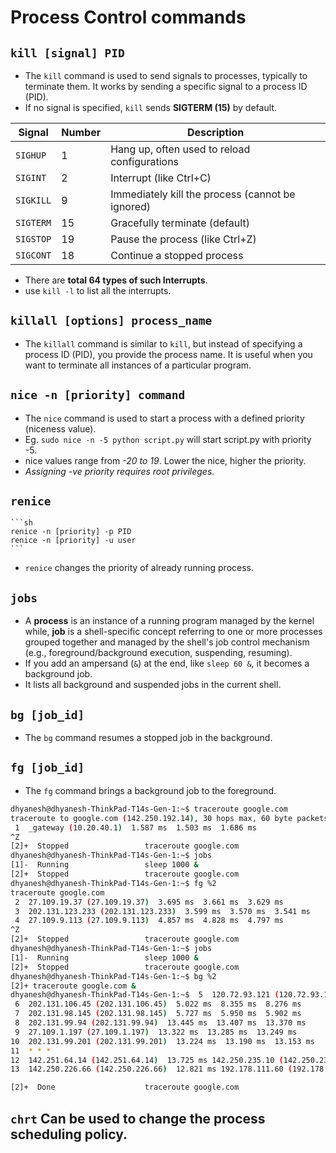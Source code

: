 # Process Control commands

## `kill [signal] PID`
- The `kill` command is used to send signals to processes, typically to terminate them. It works by sending a specific signal to a process ID (PID).
- If no signal is specified, `kill` sends **SIGTERM (15)** by default.

| Signal   | Number | Description                                      |
|----------|--------|--------------------------------------------------|
| `SIGHUP`   | 1      | Hang up, often used to reload configurations     |
| `SIGINT`   | 2      | Interrupt (like Ctrl+C)                          |
| `SIGKILL`  | 9      | Immediately kill the process (cannot be ignored) |
| `SIGTERM`  | 15     | Gracefully terminate (default)                   |
| `SIGSTOP`  | 19     | Pause the process (like Ctrl+Z)                  |
| `SIGCONT`  | 18     | Continue a stopped process                       |

- There are **total 64 types of such Interrupts**.
- use `kill -l` to list all the interrupts.

## `killall [options] process_name`
- The `killall` command is similar to `kill`, but instead of specifying a process ID (PID), you provide the process name. It is useful when you want to terminate all instances of a particular program.


## `nice -n [priority] command`
- The `nice` command is used to start a process with a defined priority (niceness value).
- Eg. ``sudo nice -n -5 python script.py`` will start script.py with priority -5.
- nice values range from *-20 to 19*. Lower the nice, higher the priority.
- *Assigning -ve priority requires root privileges*.

## `renice`
    ```sh
    renice -n [priority] -p PID
    renice -n [priority] -u user
    ```
- `renice` changes the priority of already running process.

## `jobs`
- A **process** is an instance of a running program managed by the kernel while, **job** is a shell-specific concept referring to one or more processes grouped together and managed by the shell's job control mechanism (e.g., foreground/background execution, suspending, resuming).
- If you add an ampersand (`&`) at the end, like `sleep 60 &`, it becomes a background job.
- It lists all background and suspended jobs in the current shell.

## `bg [job_id]`
- The `bg` command resumes a stopped job in the background.
## `fg [job_id]`
- The `fg` command brings a background job to the foreground.

```sh
dhyanesh@dhyanesh-ThinkPad-T14s-Gen-1:~$ traceroute google.com
traceroute to google.com (142.250.192.14), 30 hops max, 60 byte packets
 1  _gateway (10.20.40.1)  1.587 ms  1.503 ms  1.686 ms
^Z
[2]+  Stopped                 traceroute google.com
dhyanesh@dhyanesh-ThinkPad-T14s-Gen-1:~$ jobs
[1]-  Running                 sleep 1000 &
[2]+  Stopped                 traceroute google.com
dhyanesh@dhyanesh-ThinkPad-T14s-Gen-1:~$ fg %2
traceroute google.com
 2  27.109.19.37 (27.109.19.37)  3.695 ms  3.661 ms  3.629 ms
 3  202.131.123.233 (202.131.123.233)  3.599 ms  3.570 ms  3.541 ms
 4  27.109.9.113 (27.109.9.113)  4.857 ms  4.828 ms  4.797 ms
^Z
[2]+  Stopped                 traceroute google.com
dhyanesh@dhyanesh-ThinkPad-T14s-Gen-1:~$ jobs
[1]-  Running                 sleep 1000 &
[2]+  Stopped                 traceroute google.com
dhyanesh@dhyanesh-ThinkPad-T14s-Gen-1:~$ bg %2
[2]+ traceroute google.com &
dhyanesh@dhyanesh-ThinkPad-T14s-Gen-1:~$  5  120.72.93.121 (120.72.93.121)  8.396 ms  8.367 ms  8.338 ms
 6  202.131.106.45 (202.131.106.45)  5.022 ms  8.355 ms  8.276 ms
 7  202.131.98.145 (202.131.98.145)  5.727 ms  5.950 ms  5.902 ms
 8  202.131.99.94 (202.131.99.94)  13.445 ms  13.407 ms  13.370 ms
 9  27.109.1.197 (27.109.1.197)  13.322 ms  13.285 ms  13.249 ms
10  202.131.99.201 (202.131.99.201)  13.224 ms  13.190 ms  13.153 ms
11  * * *
12  142.251.64.14 (142.251.64.14)  13.725 ms 142.250.235.10 (142.250.235.10)  13.259 ms 108.170.238.198 (108.170.238.198)  11.817 ms
13  142.250.226.66 (142.250.226.66)  12.821 ms 192.178.111.60 (192.178.111.60)  14.584 ms bom12s14-in-f14.1e100.net (142.250.192.14)  12.757 ms

[2]+  Done                    traceroute google.com
``` 


## `chrt` Can be used to change the process scheduling policy.